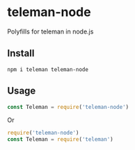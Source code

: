 # teleman-node
Polyfills for teleman in node.js

## Install
```
npm i teleman teleman-node
```

## Usage
```js
const Teleman = require('teleman-node')
```

Or
```js
require('teleman-node')
const Teleman = require('teleman')
```
